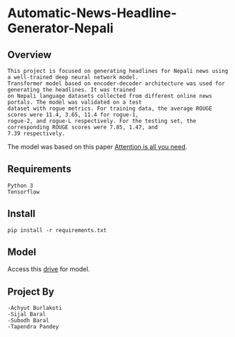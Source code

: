 # Automatic-News-Headline-Generator-Nepali

## Overview
```
This project is focused on generating headlines for Nepali news using a well-trained deep neural network model. 
Transformer model based on encoder-decoder architecture was used for generating the headlines. It was trained
on Nepali language datasets collected from different online news portals. The model was validated on a test 
dataset with rogue metrics. For training data, the average ROUGE scores were 11.4, 3.65, 11.4 for rogue-1, 
rogue-2, and rogue-L respectively. For the testing set, the corresponding ROUGE scores were 7.85, 1.47, and 
7.39 respectively.
```
The model was based on this paper [Attention is all you need](https://arxiv.org/abs/1706.03762).

## Requirements
```
Python 3
Tensorflow
```

## Install
```
pip install -r requirements.txt
```
## Model 

Access this [drive](https://drive.google.com/drive/folders/1xnXEZX0hPsQWPTwOcxlmVL4ru0unLig5?usp=sharing) for model.

## Project By
```
-Achyut Burlakoti
-Sijal Baral
-Subodh Baral
-Tapendra Pandey
```
